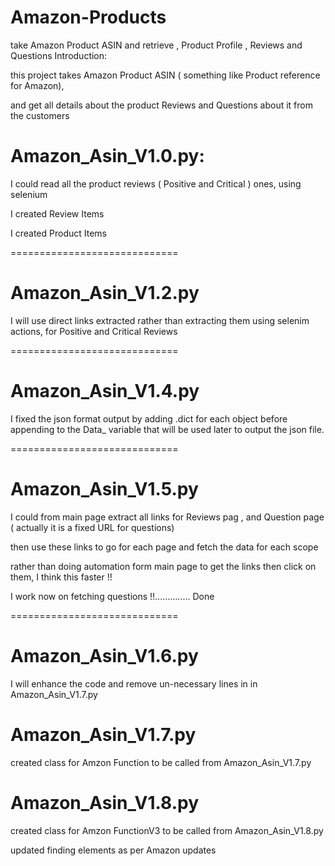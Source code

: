Amazon-Products
=============================

take Amazon Product ASIN and retrieve , Product Profile , Reviews and Questions
Introduction:

this project takes Amazon Product ASIN ( something like Product reference for Amazon),

and get all details about the product Reviews and Questions about it from the customers

Amazon_Asin_V1.0.py:
=============================

I could read all the product reviews ( Positive and Critical ) ones, using selenium

I created Review Items

I created Product Items

=============================

Amazon_Asin_V1.2.py
=============================

I will use direct links extracted rather than extracting them using selenim actions, for Positive and Critical Reviews

=============================

Amazon_Asin_V1.4.py
=============================

I fixed the json format output by adding .dict for each object before appending to the Data_ variable that will be used later to output the json file.

=============================

Amazon_Asin_V1.5.py
=============================

I could from main page extract all links for Reviews pag , and Question page ( actually it is a fixed URL for questions)

then use these links to go for each page and fetch the data for each scope

rather than doing automation form main page to get the links then click on them, I think this faster !!

I work now on fetching questions !!.............. Done

=============================

Amazon_Asin_V1.6.py
=============================

I will enhance the code and remove un-necessary lines
in in Amazon_Asin_V1.7.py

Amazon_Asin_V1.7.py
=============================
created class for Amzon Function to be called from Amazon_Asin_V1.7.py


Amazon_Asin_V1.8.py
=============================

created class for Amzon FunctionV3 to be called from Amazon_Asin_V1.8.py

updated finding elements as per Amazon updates
